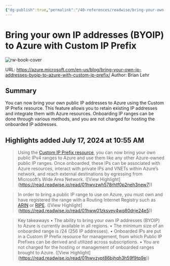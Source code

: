 ```yaml
---
{"dg-publish":true,"permalink":"/40-references/readwise/bring-your-own-ip-addresses-byoip-to-azure-with-custom-ip-prefix/","tags":["rw/articles"]}
---
```


# Bring your own IP addresses (BYOIP) to Azure with Custom IP Prefix

![rw-book-cover](https://azure.microsoft.com/en-us/blog/wp-content/uploads/2022/03/f216b134-24a6-4a59-bb9a-5e276aa67e77.webp)
  
URL: https://azure.microsoft.com/en-us/blog/bring-your-own-ip-addresses-byoip-to-azure-with-custom-ip-prefix/
Author: Brian Lehr

## Summary

You can now bring your own public IP addresses to Azure using the Custom IP Prefix resource. This feature allows you to retain existing IP addresses and integrate them with Azure resources. Onboarding IP ranges can be done through various methods, and you are not charged for hosting the onboarded IP addresses.

## Highlights added July 17, 2024 at 10:55 AM
>Using the [Custom IP Prefix resource](https://docs.microsoft.com/azure/virtual-network/ip-services/custom-ip-address-prefix), you can now bring your own public IPv4 ranges to Azure and use them like any other Azure-owned public IP ranges. Once onboarded, these IPs can be associated with Azure resources, interact with private IPs and VNETs within Azure’s network, and reach external destinations by egressing from Microsoft’s Wide Area Network. ([View Highlight] (https://read.readwise.io/read/01hwvzwh578rhtf0p2neh3new7))


>In order to bring a public IP range to use on Azure, you must own and have registered the range with a Routing Internet Registry such as [ARIN](https://www.arin.net/) or [RIPE](https://www.ripe.net/). ([View Highlight] (https://read.readwise.io/read/01hww01zksvey4wq80drje24e5))


>Key takeaways
>• The ability to bring your own IP addresses (BYOIP) to Azure is currently available in all regions.
>• The minimum size of an onboarded range is /24 (256 IP addresses).
>• Onboarded IPs are put in a Custom IP Prefix resource for management, from which Public IP Prefixes can be derived and utilized across subscriptions.
>• You are not charged for the hosting or management of onboarded ranges brought to Azure. ([View Highlight] (https://read.readwise.io/read/01hwvzypt86bjhqh3h59f9tp9e))


